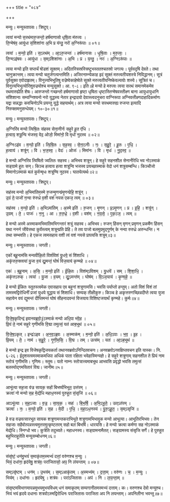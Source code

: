 +++
title = "०८४"

+++


मन्युः। मन्युस्तापसः। त्रिष्टुप्।

त्वया॑ मन्यो स॒रथ॑मारु॒जन्तो॒ हर्ष॑माणासो धृषि॒ता म॑रुत्वः ।  
ति॒ग्मेष॑व॒ आयु॑धा सं॒शिशा॑ना अ॒भि प्र य॑न्तु॒ नरो॑ अ॒ग्निरू॑पाः ॥ ०१॥

त्वया॑ । म॒न्यो॒ इति॑ । स॒ऽरथ॑म् । आ॒ऽरु॒जन्तः॑ । हर्ष॑मानासः । धृ॒षि॒ताः । म॒रु॒त्वः॒ ।  
ति॒ग्मऽइ॑षवः । आयु॑धा । स॒म्ऽशिशा॑नाः । अ॒भि । प्र । य॒न्तु॒ । नरः॑ । अ॒ग्निऽरू॑पाः ॥

त्वया मन्यो इति सप्तर्चं षोडशं सूक्तम्। अदितस्त्रिस्रस्त्रिष्टुभस्ततश्चतस्रो जगत्यः। पूर्ववदृषि देवते। तथा चानुक्रान्तम्। त्वया मन्यो चतुर्जगत्यन्तमिति। अजिरनाम्न्येकाह इदं सूक्तं मरुत्वतीयशस्त्रे निविद्धानम्। सूत्रं पूर्वसूक्त एवोदाहृतम्। विनुत्त्यभिभूतिषु वज्रेष्वेकाहेष्वेते सूक्ते मरुत्वतीयनिष्केवल्ययोः शस्ये। सूत्रितं च। विनुत्त्यभिभूत्योरिशुवज्रयोश्च मन्युसूक्ते। आ. ९-८। इति॥हे मन्यो हे मरुत्वः त्वया सरथं समानमेकमेव रथमारुह्येति शेषः। आरुजन्तो गच्छन्तो हर्षमाणासो हृष्टा धृषिता धृष्टास्तिग्मेषवस्तीक्ष्ण बाना आयुधायुधानि संशिशानाः सम्यग्निश्यनो नरो युद्धस्य नेतार इन्द्रादयो देवास्त्वदनुचरा वाग्निरूपा अग्निवत्तीक्ष्णदाहादिकर्माणः यद्वा सन्नद्धाः कवचिनोऽभि प्रयन्तु युद्धे सहयार्थम्। अत्र त्वया मन्यो सरथमारुह्य रुजन्त इत्यादि निरुक्तमनुसन्धेयम्। १०-३०॥१॥

मन्युः। मन्युस्तापसः। त्रिष्टुप्।

अ॒ग्निरि॑व मन्यो त्विषि॒तः स॑हस्व सेना॒नीर्नः॑ सहुरे हू॒त ए॑धि ।  
ह॒त्वाय॒ शत्रू॒न्वि भ॑जस्व॒ वेद॒ ओजो॒ मिमा॑नो॒ वि मृधो॑ नुदस्व ॥ ०२॥

अ॒ग्निःऽइ॑व । म॒न्यो॒ इति॑ । त्वि॒षि॒तः । स॒ह॒स्व॒ । से॒ना॒ऽनीः । नः॒ । स॒हु॒रे॒ । हू॒तः । ए॒धि॒ ।  
ह॒त्वाय॑ । शत्रू॑न् । वि । भ॒ज॒स्व॒ । वेदः॑ । ओजः॑ । मिमा॑नः । वि । मृधः॑ । नु॒द॒स्व॒ ॥

हे मन्यो अग्निरिव त्विषितो ज्वलितः सहस्व। अभिभव शत्रून्। हे सहुरे सहनशील सेनानीरेधि भव नोऽस्माकं सङ्ग्रामे हूतः सन्। किञ्च हत्वाय हत्वा शत्रून्वि भजस्व प्रयच्छास्माकं वेदो धनं शत्रुसम्बन्धि। किञ्चौजो मिमानोऽस्माकं बलं कुर्वन्मृधः शत्रूण्वि नुदस्व। घातयेत्यर्थः॥२॥

मन्युः। मन्युस्तापसः। त्रिष्टुप्।

सह॑स्व मन्यो अ॒भिमा॑तिम॒स्मे रु॒जन्मृ॒णन्प्र॑मृ॒णन्प्रेहि॒ शत्रू॑न् ।  
उ॒ग्रं ते॒ पाजो॑ न॒न्वा रु॑रुध्रे व॒शी वशं॑ नयस एकज॒ त्वम् ॥ ०३॥

सह॑स्व । म॒न्यो॒ इति॑ । अ॒भिऽमा॑तिम् । अ॒स्मे इति॑ । रु॒जन् । मृ॒णन् । प्र॒ऽमृ॒णन् । प्र । इ॒हि॒ । शत्रू॑न् ।  
उ॒ग्रम् । ते॒ । पाजः॑ । न॒नु । आ । रु॒रु॒ध्रे॒ । व॒शी । वश॑म् । न॒य॒से॒ । ए॒क॒ऽज॒ । त्वम् ॥

हे मन्यो अस्मे अस्माकमभिमातिमभिगन्तारं शत्रुं सहस्व। अभिभव। रुजन् हिंसन् मृणन् प्रमृणन् प्रकर्षेण हिंसन् यथा ननर्न जीवेत्तथा कुर्वंस्त्वम् शत्रून्प्रति प्रेहि। ते तव पाजो बलमुग्रमुद्गूर्णम् के नन्वा रुरुध्रे अरुन्धन्ति। न तथा सम्भवति। हे एकज त्वमसहाय वशी त्वं वशं नयसे प्रापयसि शत्रुम्॥३॥

मन्युः। मन्युस्तापसः। जगती।

एको॑ बहू॒नाम॑सि मन्यवीळि॒तो विशं॑विशं यु॒धये॒ सं शि॑शाधि ।  
अकृ॑त्तरु॒क्त्वया॑ यु॒जा व॒यं द्यु॒मन्तं॒ घोषं॑ विज॒याय॑ कृण्महे ॥ ०४॥

एकः॑ । ब॒हू॒नाम् । अ॒सि॒ । म॒न्यो॒ इति॑ । ई॒ळि॒तः । विश॑म्ऽविशम् । यु॒धये॑ । सम् । शि॒शा॒धि॒ ।  
अकृ॑त्तऽरुक् । त्वया॑ । यु॒जा । व॒यम् । द्यु॒ऽमन्त॑म् । घोष॑म् । वि॒ऽज॒याय॑ । कृ॒ण्म॒हे॒ ॥

हे मन्यो ईळितः स्तुतस्त्वमेक एवासहाय एव बहूनां शत्रूणामसि। भवसि पर्याप्तो हन्तुम्। अतो विशं विशं तां तामस्मद्विरोधिनीं प्रजां युधये युद्धाय सं शिशाधि। सम्यक् तीक्षीकुरु। किञ्च हे अकृत्तरुगच्छिन्नदीप्ते त्वया युजा सहायेन वयं द्युमन्तं दीप्तिमन्तं घोषं सीहनादवन्तं विजयाय विशिष्टजयार्थं कृण्महे। कुर्मः॥४॥

मन्युः। मन्युस्तापसः। जगती।

वि॒जे॒ष॒कृदिन्द्र॑ इवानवब्र॒वो॒३॒॑ऽस्माकं॑ मन्यो अधि॒पा भ॑वे॒ह ।  
प्रि॒यं ते॒ नाम॑ सहुरे गृणीमसि वि॒द्मा तमुत्सं॒ यत॑ आब॒भूथ॑ ॥ ०५॥

वि॒जे॒ष॒ऽकृत् । इन्द्रः॑ऽइव । अ॒न॒व॒ऽब्र॒वः । अ॒स्माक॑म् । म॒न्यो॒ इति॑ । अ॒धि॒ऽपाः । भ॒व॒ । इ॒ह ।  
प्रि॒यम् । ते॒ । नाम॑ । स॒हु॒रे॒ । गृ॒णी॒म॒सि॒ । वि॒द्म । तम् । उत्स॑म् । यतः॑ । आ॒ऽब॒भूथ॑ ॥

हे मन्यो इन्द्र इव विजेषकृद्विजयकर्ता तथानवब्रवोऽनिन्दितवचनः। अनवब्रवोऽनवक्षिप्तवचन इति यास्कः। नि. ६-२६। ईदृशस्त्वमस्माकमधिपा अधिकं पाता रक्षिता भवेहास्मिन्यज्ञे। हे सहुरे शत्रूणाम् सहनशील ते प्रियं नाम स्तोत्रं गृणीमसि। गृणिमः। स्तुमः। यतो नाम्नः स्तोत्रात्त्वमाबभूथ आभवसि प्रवृद्धो भवसि तमुत्सं बलस्योद्गमयितारं विद्म। जानीमः॥५॥

मन्युः। मन्युस्तापसः। जगती।

आभू॑त्या सह॒जा व॑ज्र सायक॒ सहो॑ बिभर्ष्यभिभूत॒ उत्त॑रम् ।  
क्रत्वा॑ नो मन्यो स॒ह मे॒द्ये॑धि महाध॒नस्य॑ पुरुहूत सं॒सृजि॑ ॥ ०६॥

आऽभू॑त्या । स॒ह॒ऽजाः । व॒ज्र॒ । सा॒य॒क॒ । सहः॑ । बि॒भ॒र्षि॒ । अ॒भि॒ऽभू॒ते॒ । उत्ऽत॑रम् ।  
क्रत्वा॑ । नः॒ । म॒न्यो॒ इति॑ । स॒ह । मे॒दी । ए॒धि॒ । म॒हा॒ऽध॒नस्य॑ । पु॒रु॒ऽहू॒त॒ । स॒म्ऽसृजि॑ ॥

हे वज्र वज्रवत्सारभूत सायक शत्रूणामन्तकराभिभूते शत्रूणामभिभावुक मन्यो आभूत्या। आभूतिरभिभवः। तेन सहजाः सहैवोत्पन्नस्त्वमुत्तरमुत्कृष्टतरम् सहो बलं बिभर्षि। धारयसि। हे मन्यो क्रत्वा कर्मणा सह नोऽस्माकं मेद्येधि। स्निग्धो भव। कुत्रेति तदुच्यते। महाधनस्य। सङ्ग्रामनामैतत्। सङ्ग्रामस्य संसृजि सर्गे। हे पुरुहूत बहुभिराहूतेति मन्युसम्बोधनम्॥६॥

मन्युः। मन्युस्तापसः। जगती।

संसृ॑ष्टं॒ धन॑मु॒भयं॑ स॒माकृ॑तम॒स्मभ्यं॑ दत्तां॒ वरु॑णश्च म॒न्युः ।  
भियं॒ दधा॑ना॒ हृद॑येषु॒ शत्र॑वः॒ परा॑जितासो॒ अप॒ नि ल॑यन्ताम् ॥ ०७॥

सम्ऽसृ॑ष्टम् । धन॑म् । उ॒भय॑म् । स॒म्ऽआकृ॑तम् । अ॒स्मभ्य॑म् । द॒त्ता॒म् । वरु॑णः । च॒ । म॒न्युः ।  
भिय॑म् । दधा॑नाः । हृद॑येषु । शत्र॑वः । परा॑ऽजितासः । अप॑ । नि । ल॒य॒न्ता॒म् ॥

संसृष्टमविभागमापन्नमुभयमुभयविधम् धनं समाकृतम् सम्यगानीतमस्मभ्यं दत्ताम्। कः। वरुणश्च देवो मन्युश्च। भियं भयं हृदये दधानाः शत्रवोऽस्मद्विरोधिनः पराजितासः पराजिता अप नि लयन्ताम्। अपनिलीना भवन्तु॥७॥